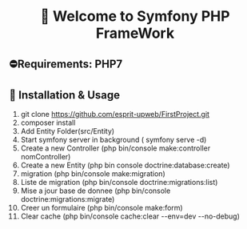 # <h1 align="center" >👋 Welcome to  Symfony PHP FrameWork </h1>
##  ⛔Requirements: PHP7
## :wrench: Installation & Usage
1. git clone https://github.com/esprit-upweb/FirstProject.git
2. composer install
3. Add Entity Folder(src/Entity)
4. Start symfony server in background ( symfony serve -d)
5. Create a new Controller (php bin/console make:controller nomController)
6. Create a new Entity (php bin console doctrine:database:create)
7. migration (php bin/console make:migration)
8. Liste de migration (php bin/console doctrine:migrations:list)
9. Mise a jour base de donnee (php bin/console doctrine:migrations:migrate)
10. Creer un formulaire (php bin/console make:form)
11. Clear cache (php bin/console cache:clear --env=dev --no-debug)